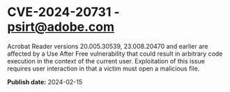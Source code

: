 # CVE-2024-20731 - psirt@adobe.com

Acrobat Reader versions 20.005.30539, 23.008.20470 and earlier are affected by a Use After Free vulnerability that could result in arbitrary code execution in the context of the current user. Exploitation of this issue requires user interaction in that a victim must open a malicious file.

**Publish date:** 2024-02-15
